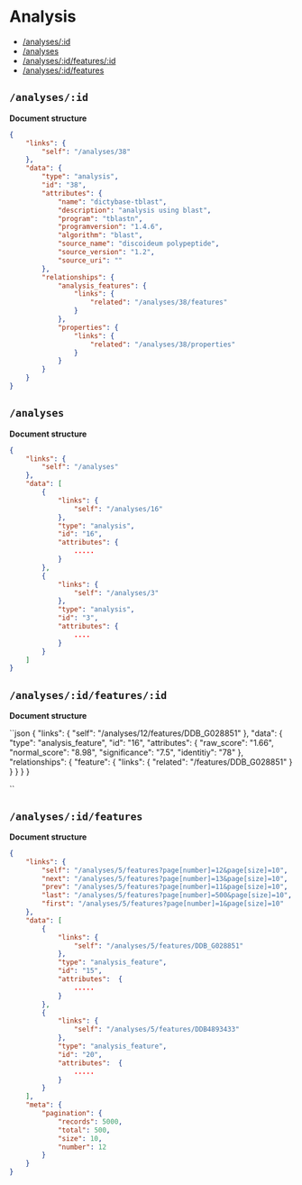 # Analysis

* [/analyses/:id ](#analysesid)
* [/analyses ](#analyses)
* [/analyses/:id/features/:id ](#analysesidfeaturesid)
* [/analyses/:id/features ](#analysesidfeatures)


## `/analyses/:id`

**Document structure**

```json
{
    "links": {
        "self": "/analyses/38"
    },
    "data": {
        "type": "analysis",
        "id": "38",
        "attributes": {
            "name": "dictybase-tblast",
            "description": "analysis using blast",
            "program": "tblastn",
            "programversion": "1.4.6",
            "algorithm": "blast",
            "source_name": "discoideum polypeptide",
            "source_version": "1.2",
            "source_uri": ""
        },
        "relationships": {
            "analysis_features": {
                "links": {
                    "related": "/analyses/38/features"
                }
            },
            "properties": {
                "links": {
                    "related": "/analyses/38/properties"
                }
            }
        }
    }
}
```

## `/analyses`

**Document structure**

```json
{
    "links": {
        "self": "/analyses"
    },
    "data": [
        {
            "links": {
                "self": "/analyses/16"
            },
            "type": "analysis",
            "id": "16",
            "attributes": {
                .....
            }
        },
        {
            "links": {
                "self": "/analyses/3"
            },
            "type": "analysis",
            "id": "3",
            "attributes": {
                ....
            }
        }
    ]
}
```

## `/analyses/:id/features/:id`

**Document structure**

``json
{
    "links": {
        "self": "/analyses/12/features/DDB_G028851"
    },
    "data": {
        "type": "analysis_feature",
        "id": "16",
        "attributes": {
            "raw_score": "1.66",
            "normal_score": "8.98",
            "significance": "7.5",
            "identitiy": "78"
        },
        "relationships": {
            "feature": {
                "links": {
                    "related": "/features/DDB_G028851"
                }
            }
        }
    }
}

``

## `/analyses/:id/features`

**Document structure**

```json
{
    "links": {
        "self": "/analyses/5/features?page[number]=12&page[size]=10",
        "next": "/analyses/5/features?page[number]=13&page[size]=10",
        "prev": "/analyses/5/features?page[number]=11&page[size]=10",
        "last": "/analyses/5/features?page[number]=500&page[size]=10",
        "first": "/analyses/5/features?page[number]=1&page[size]=10"
    },
    "data": [
        {
            "links": {
                "self": "/analyses/5/features/DDB_G028851"
            },
            "type": "analysis_feature",
            "id": "15",
            "attributes":  {
                .....
            }
        },
        {
            "links": {
                "self": "/analyses/5/features/DDB4893433"
            },
            "type": "analysis_feature",
            "id": "20",
            "attributes":  {
                .....
            }
        }
    ],
    "meta": {
        "pagination": {
            "records": 5000,
            "total": 500,
            "size": 10,
            "number": 12
        }
    }
}
```
